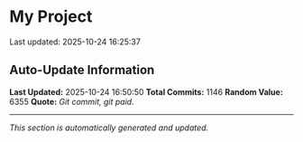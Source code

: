 # My Project


Last updated: 2025-10-24 16:25:37

































































































































































































































































































































































































































































































































































































































































































































































































































































































































































































































































































































































































































































































































































































































































































































































































## Auto-Update Information

**Last Updated:** 2025-10-24 16:50:50
**Total Commits:** 1146
**Random Value:** 6355
**Quote:** _Git commit, git paid._

---
_This section is automatically generated and updated._